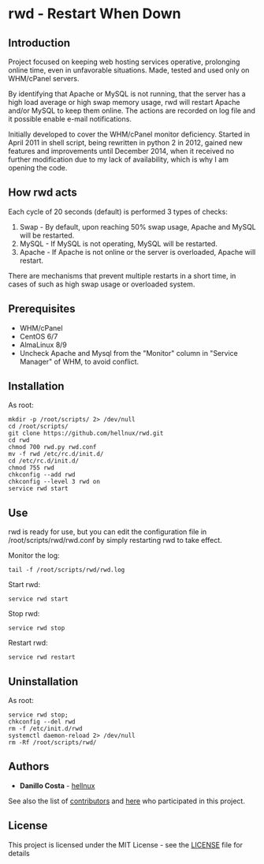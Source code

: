 # rwd - Restart When Down

## Introduction

Project focused on keeping web hosting services operative, prolonging online time, even in unfavorable situations. Made, tested and used only on WHM/cPanel servers.

By identifying that Apache or MySQL is not running, that the server has a high load average or high swap memory usage, rwd will restart Apache and/or MySQL to keep them online. The actions are recorded on log file and it possible enable e-mail notifications.

Initially developed to cover the WHM/cPanel monitor deficiency. Started in April 2011 in shell script, being rewritten in python 2 in 2012, gained new features and improvements until December 2014, when it received no further modification due to my lack of availability, which is why I am opening the code.

## How rwd acts

Each cycle of 20 seconds (default) is performed 3 types of checks:

1. Swap - By default, upon reaching 50% swap usage, Apache and MySQL will be restarted.
2. MySQL - If MySQL is not operating, MySQL will be restarted.
3. Apache - If Apache is not online or the server is overloaded, Apache will restart.

There are mechanisms that prevent multiple restarts in a short time, in cases of such as high swap usage or overloaded system.

## Prerequisites

- WHM/cPanel
- CentOS 6/7
- AlmaLinux 8/9
- Uncheck Apache and Mysql from the "Monitor" column in "Service Manager" of WHM, to avoid conflict.

## Installation

As root:

```
mkdir -p /root/scripts/ 2> /dev/null
cd /root/scripts/
git clone https://github.com/hellnux/rwd.git
cd rwd
chmod 700 rwd.py rwd.conf
mv -f rwd /etc/rc.d/init.d/
cd /etc/rc.d/init.d/
chmod 755 rwd
chkconfig --add rwd
chkconfig --level 3 rwd on
service rwd start
```

## Use

rwd is ready for use, but you can edit the configuration file in /root/scripts/rwd/rwd.conf by simply restarting rwd to take effect.

Monitor the log:
```
tail -f /root/scripts/rwd/rwd.log
```

Start rwd:
```
service rwd start
```

Stop rwd:
```
service rwd stop
```

Restart rwd:
```
service rwd restart
```

## Uninstallation

As root:

```
service rwd stop;
chkconfig --del rwd
rm -f /etc/init.d/rwd
systemctl daemon-reload 2> /dev/null
rm -Rf /root/scripts/rwd/
```

## Authors

* **Danillo Costa** - [hellnux](https://github.com/hellnux)

See also the list of [contributors](https://github.com/hellnux/rwd/contributors) and [here](CONTRIBUTING.md) who participated in this project.

## License

This project is licensed under the MIT License - see the [LICENSE](LICENSE) file for details
